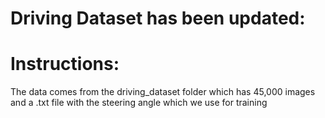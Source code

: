 # Driving Dataset has been updated:

# Instructions:

The data comes from the driving_dataset folder which has 45,000 images and a .txt file with the steering angle which we use for training